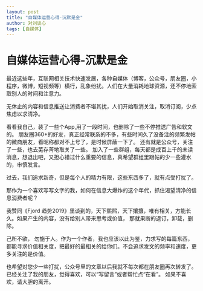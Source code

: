```yaml
---
layout: post
title: "自媒体运营心得-沉默是金"
author: 对刘谈心
tags: [自媒体]
---
```


# 自媒体运营心得-沉默是金

最近这些年，互联网相关技术快速发展，各种自媒体（博客，公众号，朋友圈，小程序，微博，短视频等）横行，乱象纷扰。人们在大量消耗地球资源，还不停地索取别人的时间和注意力。

无休止的内容和信息推送让消费者不堪其扰，人们开始取消关注，取消订阅，少点焦虑以求清净。

看看我自己，装了一些个App,用了一段时间，也删除了一些不停推送广告和软文的。
朋友圈360+的好友，真正经常联系的不多，有些时间久了没备注的频繁发帖的微商朋友，看昵称都对不上号了，是时候屏蔽一下了。
还有就是公众号，关注了一些，也去芜存菁地取关了一些。
加入了一些群组，每天都是成百上千的未读消息，想退出吧，又担心错过什么重要的信息，真希望群组里跟帖的少一些灌水的，审慎发言。

过去，我们追求新奇，但是每个人的精力有限，这些东西多了，就有点受打扰了。

那作为一个喜欢写写文字的我，如何在信息大爆炸的这个年代，抓住渴望清净的信息消费者呢？

我赞同《Fjord 趋势2019》里谈到的，天下熙熙，天下攘攘，唯有相关，方能长久。如果产生的内容，没有给别人带来思考或价值，
那就果断的退订，卸载，删除。

己所不欲， 勿施于人。作为一个作者，我也应该以此为鉴，力求写的每篇东西，都能寻求价值相关度，把最好的最相关的给你们。不会追求发文的频率和速度，更多关注的是价值。

也希望对您少一些打扰，公众号里的文章以后我就不每次都在朋友圈再次转发了。已经关注了我的朋友，觉得喜欢，可以“写留言”或者帮忙点“在看”。
如果不喜欢，请大胆的离开。
